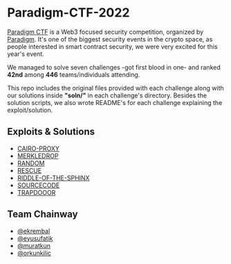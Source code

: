 # Paradigm-CTF-2022
[Paradigm CTF](https://ctf.paradigm.xyz/) is a Web3 focused security competition, organized by [Paradigm](https://www.paradigm.xyz/). It's one of the biggest security events in the crypto space, as people interested in smart contract security, we were very excited for this year's event.

We managed to solve seven challenges -got first blood in one- and ranked **42nd** among **446** teams/individuals attending.

This repo includes the original files provided with each challenge along with our solutions inside **"soln/"** in each challenge's directory. Besides the solution scripts, we also wrote README's for each challenge explaining the exploit/solution.

## Exploits & Solutions
- [CAIRO-PROXY](./CAIRO-PROXY/README.md)
- [MERKLEDROP](./MERKLEDROP/README.md)
- [RANDOM](./RANDOM/README.md)
- [RESCUE](./RESCUE/README.md)
- [RIDDLE-OF-THE-SPHINX](./RIDDLE-OF-THE-SPHINX/README.md)
- [SOURCECODE](./SOURCECODE/README.md)
- [TRAPDOOOR](./TRAPDOOOR/README.md)


## Team Chainway
- [@ekrembal](https://github.com/ekrembal)
- [@eyusufatik](https://github.com/eyusufatik)
- [@muratkun](https://github.com/muratkun)
- [@orkunkilic](https://github.com/orkunkilic)
